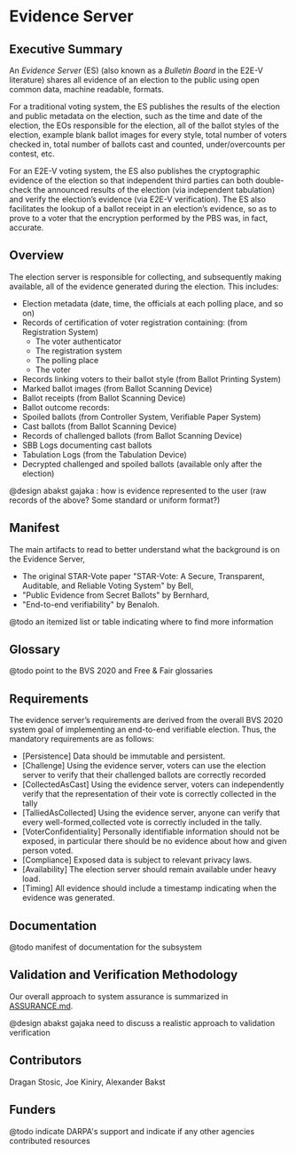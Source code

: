 # Evidence Server

## Executive Summary

An *Evidence Server* (ES) (also known as a *Bulletin Board* in the E2E-V
literature) shares all evidence of an election to the public using
open common data, machine readable, formats.

For a traditional voting system, the ES publishes the results of the
election and public metadata on the election, such as the time and
date of the election, the EOs responsible for the election, all of the
ballot styles of the election, example blank ballot images for every
style, total number of voters checked in, total number of ballots cast
and counted, under/overcounts per contest, etc.

For an E2E-V voting system, the ES also publishes the cryptographic
evidence of the election so that independent third parties can both
double-check the announced results of the election (via independent
tabulation) and verify the election’s evidence (via E2E-V
verification).  The ES also facilitates the lookup of a ballot receipt
in an election’s evidence, so as to prove to a voter that the
encryption performed by the PBS was, in fact, accurate.

## Overview

The election server is responsible for collecting, and subsequently making
available, all of the evidence generated during the election. This includes:

- Election metadata (date, time, the officials at each polling place, and so on)
- Records of certification of voter registration containing: (from Registration System)
  - The voter authenticator
  - The registration system
  - The polling place
  - The voter
- Records linking voters to their ballot style (from Ballot Printing System)
- Marked ballot images (from Ballot Scanning Device)
- Ballot receipts (from Ballot Scanning Device)
- Ballot outcome records:
- Spoiled ballots (from Controller System, Verifiable Paper System)
- Cast ballots (from Ballot Scanning Device)
- Records of challenged ballots (from Ballot Scanning Device)
- SBB Logs documenting cast ballots
- Tabulation Logs (from the Tabulation Device)
- Decrypted challenged and spoiled ballots (available only after the election)

@design abakst gajaka : how is evidence represented to the user (raw records of the above? Some standard or uniform format?)

## Manifest

The main artifacts to read to better understand what the background is on the
Evidence Server,

- The original STAR-Vote paper "STAR-Vote: A Secure, Transparent, Auditable, and
  Reliable Voting System" by Bell,
- "Public Evidence from Secret Ballots" by Bernhard,
- "End-to-end verifiability" by Benaloh.

@todo an itemized list or table indicating where to find more information

## Glossary

@todo point to the BVS 2020 and Free & Fair glossaries

## Requirements

The evidence server’s requirements are derived from the overall BVS 2020 system
goal of implementing an end-to-end verifiable election. Thus, the mandatory
requirements are as follows:

- [Persistence] Data should be immutable and persistent.
- [Challenge] Using the evidence server, voters can use the election server to verify that their challenged ballots are correctly recorded
- [CollectedAsCast] Using the evidence server, voters can independently verify that the representation of their vote is correctly collected in the tally 
- [TalliedAsCollected] Using the evidence server, anyone can verify that every well-formed,collected vote is correctly included in the tally.
- [VoterConfidentiality] Personally identifiable information should not be exposed, in particular there should be no evidence about how and given person voted.
- [Compliance] Exposed data is subject to relevant privacy laws.
- [Availability] The election server should remain available under heavy load.
- [Timing] All evidence should include a timestamp indicating when the evidence was generated.

## Documentation

@todo manifest of documentation for the subsystem

## Validation and Verification Methodology

Our overall approach to system assurance is summarized in
[ASSURANCE.md](../ASSURANCE.md).

@design abakst gajaka need to discuss a realistic approach to validation verification

## Contributors

Dragan Stosic, Joe Kiniry, Alexander Bakst

## Funders

@todo indicate DARPA's support and indicate if any other agencies
contributed resources

